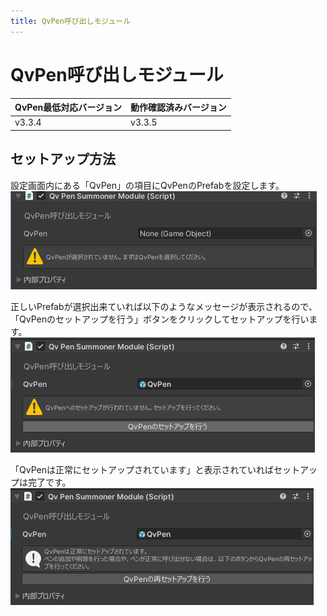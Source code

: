 ```yaml
---
title: QvPen呼び出しモジュール
---
```


# QvPen呼び出しモジュール

|QvPen最低対応バージョン|動作確認済みバージョン|
|---|---|
|v3.3.4|v3.3.5|

## セットアップ方法
設定画面内にある「QvPen」の項目にQvPenのPrefabを設定します。  
![alt text](images/qvpen-summoner/main.png)  

正しいPrefabが選択出来ていれば以下のようなメッセージが表示されるので、「QvPenのセットアップを行う」ボタンをクリックしてセットアップを行います。  
![alt text](images/qvpen-summoner/main2.png)  

「QvPenは正常にセットアップされています」と表示されていればセットアップは完了です。  
![alt text](images/qvpen-summoner/main3.png)  
